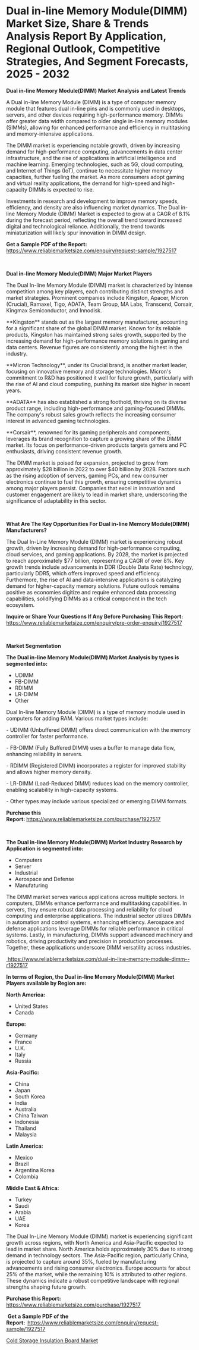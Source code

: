 <p><h1>Dual in-line Memory Module(DIMM) Market Size, Share & Trends Analysis Report By Application, Regional Outlook, Competitive Strategies, And Segment Forecasts, 2025 - 2032</h1></p><p><strong>Dual in-line Memory Module(DIMM) Market Analysis and Latest Trends</strong></p>
<p><p>A Dual in-line Memory Module (DIMM) is a type of computer memory module that features dual in-line pins and is commonly used in desktops, servers, and other devices requiring high-performance memory. DIMMs offer greater data width compared to older single in-line memory modules (SIMMs), allowing for enhanced performance and efficiency in multitasking and memory-intensive applications.</p><p>The DIMM market is experiencing notable growth, driven by increasing demand for high-performance computing, advancements in data center infrastructure, and the rise of applications in artificial intelligence and machine learning. Emerging technologies, such as 5G, cloud computing, and Internet of Things (IoT), continue to necessitate higher memory capacities, further fueling the market. As more consumers adopt gaming and virtual reality applications, the demand for high-speed and high-capacity DIMMs is expected to rise.</p><p>Investments in research and development to improve memory speeds, efficiency, and density are also influencing market dynamics. The Dual in-line Memory Module (DIMM) Market is expected to grow at a CAGR of 8.1% during the forecast period, reflecting the overall trend toward increased digital and technological reliance. Additionally, the trend towards miniaturization will likely spur innovation in DIMM design.</p></p>
<p><strong>Get a Sample PDF of the Report:&nbsp;</strong> <a href="https://www.reliablemarketsize.com/enquiry/request-sample/1927517?utm_campaign=1901&utm_medium=2&utm_source=Github&utm_content=ia&utm_term=15012025&utm_id=dual-in-line-memory-moduledimm">https://www.reliablemarketsize.com/enquiry/request-sample/1927517</a></p>
<p>&nbsp;</p>
<p><strong>Dual in-line Memory Module(DIMM) Major Market Players</strong></p>
<p><p>The Dual In-line Memory Module (DIMM) market is characterized by intense competition among key players, each contributing distinct strengths and market strategies. Prominent companies include Kingston, Apacer, Micron (Crucial), Ramaxel, Tigo, ADATA, Team Group, MA Labs, Transcend, Corsair, Kingmax Semiconductor, and Innodisk.</p><p>**Kingston** stands out as the largest memory manufacturer, accounting for a significant share of the global DIMM market. Known for its reliable products, Kingston has maintained strong sales growth, supported by the increasing demand for high-performance memory solutions in gaming and data centers. Revenue figures are consistently among the highest in the industry.</p><p>**Micron Technology**, under its Crucial brand, is another market leader, focusing on innovative memory and storage technologies. Micron's commitment to R&D has positioned it well for future growth, particularly with the rise of AI and cloud computing, pushing its market size higher in recent years.</p><p>**ADATA** has also established a strong foothold, thriving on its diverse product range, including high-performance and gaming-focused DIMMs. The company's robust sales growth reflects the increasing consumer interest in advanced gaming technologies.</p><p>**Corsair**, renowned for its gaming peripherals and components, leverages its brand recognition to capture a growing share of the DIMM market. Its focus on performance-driven products targets gamers and PC enthusiasts, driving consistent revenue growth.</p><p>The DIMM market is poised for expansion, projected to grow from approximately $28 billion in 2022 to over $40 billion by 2028. Factors such as the rising adoption of servers, gaming PCs, and new consumer electronics continue to fuel this growth, ensuring competitive dynamics among major players persist. Companies that excel in innovation and customer engagement are likely to lead in market share, underscoring the significance of adaptability in this sector.</p></p>
<p>&nbsp;</p>
<p><strong>What Are The Key Opportunities For Dual in-line Memory Module(DIMM) Manufacturers?</strong></p>
<p><p>The Dual In-Line Memory Module (DIMM) market is experiencing robust growth, driven by increasing demand for high-performance computing, cloud services, and gaming applications. By 2028, the market is projected to reach approximately $77 billion, representing a CAGR of over 8%. Key growth trends include advancements in DDR (Double Data Rate) technology, particularly DDR5, which offers improved speed and efficiency. Furthermore, the rise of AI and data-intensive applications is catalyzing demand for higher-capacity memory solutions. Future outlook remains positive as economies digitize and require enhanced data processing capabilities, solidifying DIMMs as a critical component in the tech ecosystem.</p></p>
<p><strong>Inquire or Share Your Questions If Any Before Purchasing This Report:</strong> <a href="https://www.reliablemarketsize.com/enquiry/pre-order-enquiry/1927517?utm_campaign=1901&utm_medium=2&utm_source=Github&utm_content=ia&utm_term=15012025&utm_id=dual-in-line-memory-moduledimm">https://www.reliablemarketsize.com/enquiry/pre-order-enquiry/1927517</a></p>
<p>&nbsp;</p>
<p><strong>Market Segmentation</strong></p>
<p><strong>The Dual in-line Memory Module(DIMM) Market Analysis by types is segmented into:</strong></p>
<p><ul><li>UDIMM</li><li>FB-DIMM</li><li>RDIMM</li><li>LR-DIMM</li><li>Other</li></ul></p>
<p><p>Dual In-line Memory Module (DIMM) is a type of memory module used in computers for adding RAM. Various market types include:</p><p>- UDIMM (Unbuffered DIMM) offers direct communication with the memory controller for faster performance.</p><p>- FB-DIMM (Fully Buffered DIMM) uses a buffer to manage data flow, enhancing reliability in servers.</p><p>- RDIMM (Registered DIMM) incorporates a register for improved stability and allows higher memory density.</p><p>- LR-DIMM (Load-Reduced DIMM) reduces load on the memory controller, enabling scalability in high-capacity systems.</p><p>- Other types may include various specialized or emerging DIMM formats.</p></p>
<p><strong>Purchase this Report:&nbsp;</strong><a href="https://www.reliablemarketsize.com/purchase/1927517?utm_campaign=1901&utm_medium=2&utm_source=Github&utm_content=ia&utm_term=15012025&utm_id=dual-in-line-memory-moduledimm">https://www.reliablemarketsize.com/purchase/1927517</a></p>
<p>&nbsp;</p>
<p><strong>The Dual in-line Memory Module(DIMM) Market Industry Research by Application is segmented into:</strong></p>
<p><ul><li>Computers</li><li>Server</li><li>Industrial</li><li>Aerospace and Defense</li><li>Manufaturing</li></ul></p>
<p><p>The DIMM market serves various applications across multiple sectors. In computers, DIMMs enhance performance and multitasking capabilities. In servers, they ensure robust data processing and reliability for cloud computing and enterprise applications. The industrial sector utilizes DIMMs in automation and control systems, enhancing efficiency. Aerospace and defense applications leverage DIMMs for reliable performance in critical systems. Lastly, in manufacturing, DIMMs support advanced machinery and robotics, driving productivity and precision in production processes. Together, these applications underscore DIMM versatility across industries.</p></p>
<p><a href="https://www.reliablemarketsize.com/dual-in-line-memory-module-dimm--r1927517?utm_campaign=1901&utm_medium=2&utm_source=Github&utm_content=ia&utm_term=15012025&utm_id=dual-in-line-memory-moduledimm">&nbsp;https://www.reliablemarketsize.com/dual-in-line-memory-module-dimm--r1927517</a></p>
<p><strong>In terms of Region, the Dual in-line Memory Module(DIMM) Market Players available by Region are:</strong></p>
<p>
    <p> <strong> North America: </strong>
        <ul>
            <li>United States</li>
            <li>Canada</li>
        </ul>
        </p> 
    <p> <strong> Europe: </strong>
        <ul>
            <li>Germany</li>
            <li>France</li>
            <li>U.K.</li>
            <li>Italy</li>
            <li>Russia</li>
        </ul>
        </p> 
    <p> <strong> Asia-Pacific: </strong>
        <ul>
            <li>China</li>
            <li>Japan</li>
            <li>South Korea</li>
            <li>India</li>
            <li>Australia</li>
            <li>China Taiwan</li>
            <li>Indonesia</li>
            <li>Thailand</li>
            <li>Malaysia</li>
        </ul>
        </p> 
    <p> <strong> Latin America: </strong>
        <ul>
            <li>Mexico</li>
            <li>Brazil</li>
            <li>Argentina Korea</li>
            <li>Colombia</li>
        </ul>
        </p> 
    <p> <strong> Middle East & Africa: </strong>
        <ul>
            <li>Turkey</li>
            <li>Saudi</li>
            <li>Arabia</li>
            <li>UAE</li>
            <li>Korea</li>
        </ul>
    </p>
    </p>
<p><p>The Dual In-Line Memory Module (DIMM) market is experiencing significant growth across regions, with North America and Asia-Pacific expected to lead in market share. North America holds approximately 30% due to strong demand in technology sectors. The Asia-Pacific region, particularly China, is projected to capture around 35%, fueled by manufacturing advancements and rising consumer electronics. Europe accounts for about 25% of the market, while the remaining 10% is attributed to other regions. These dynamics indicate a robust competitive landscape with regional strengths shaping future growth.</p></p>
<p><strong>Purchase this Report: </strong><a href="https://www.reliablemarketsize.com/purchase/1927517?utm_campaign=1901&utm_medium=2&utm_source=Github&utm_content=ia&utm_term=15012025&utm_id=dual-in-line-memory-moduledimm">https://www.reliablemarketsize.com/purchase/1927517</a></p>
<p>&nbsp;<strong>Get a Sample PDF of the Report:&nbsp;&nbsp;</strong><a href="https://www.reliablemarketsize.com/enquiry/request-sample/1927517?utm_campaign=1901&utm_medium=2&utm_source=Github&utm_content=ia&utm_term=15012025&utm_id=dual-in-line-memory-moduledimm">https://www.reliablemarketsize.com/enquiry/request-sample/1927517</a></p>
<p><strong></strong></p>
<p><p><a href="https://github.com/AKSHATREPORTPRIME/Market-Research-Report-List-6/blob/main/cold-storage-insulation-board-market.md?utm_campaign=1901&utm_medium=2&utm_source=Github&utm_content=ia&utm_term=15012025&utm_id=dual-in-line-memory-moduledimm">Cold Storage Insulation Board Market</a></p></p>